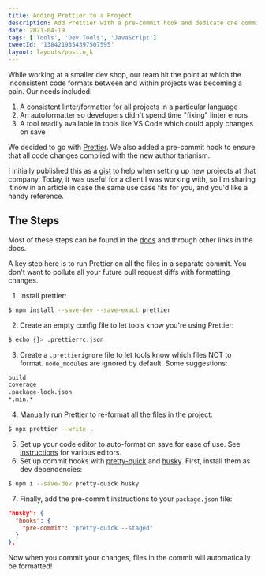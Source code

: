 ```yaml
---
title: Adding Prettier to a Project
description: Add Prettier with a pre-commit hook and dedicate one commit to a full reformat
date: 2021-04-19
tags: ['Tools', 'Dev Tools', 'JavaScript']
tweetId: '1384219354397507595'
layout: layouts/post.njk
---
```


While working at a smaller dev shop, our team hit the point at which the inconsistent code formats between and within projects was becoming a pain. Our needs included:

1. A consistent linter/formatter for all projects in a particular language
2. An autoformatter so developers didn't spend time "fixing" linter errors
3. A tool readily available in tools like VS Code which could apply changes on save

We decided to go with [Prettier](https://prettier.io/). We also added a pre-commit hook to ensure that all code changes complied with the new authoritarianism.

I initially published this as a [gist](https://gist.github.com/siakaramalegos/4a5cdab1f44ffb217a48d5260043f8ae) to help when setting up new projects at that company. Today, it was useful for a client I was working with, so I'm sharing it now in an article in case the same use case fits for you, and you'd like a handy reference.

## The Steps

Most of these steps can be found in the [docs](https://prettier.io/docs/en/install.html) and through other links in the docs.

<aside>A key step here is to run Prettier on all the files in a separate commit. You don't want to pollute all your future pull request diffs with formatting changes.</aside>

1. Install prettier:
  ```bash
  $ npm install --save-dev --save-exact prettier
  ```
2. Create an empty config file to let tools know you're using Prettier:
  ```bash
  $ echo {}> .prettierrc.json
  ```
3. Create a `.prettierignore` file to let tools know which files NOT to format. `node_modules` are ignored by default. Some suggestions:
  ```bash
  build
  coverage
  .package-lock.json
  *.min.*
  ```
4. Manually run Prettier to re-format all the files in the project:
  ```bash
  $ npx prettier --write .
  ```
5. Set up your code editor to auto-format on save for ease of use. See [instructions](https://prettier.io/docs/en/editors.html) for various editors.
6. Set up commit hooks with [pretty-quick](https://github.com/azz/pretty-quick) and [husky](https://github.com/typicode/husky). First, install them as dev dependencies:
  ```bash
  $ npm i --save-dev pretty-quick husky
  ```
7. Finally, add the pre-commit instructions to your `package.json` file:
  ```json
  "husky": {
    "hooks": {
      "pre-commit": "pretty-quick --staged"
    }
  },
  ```

Now when you commit your changes, files in the commit will automatically be formatted!
